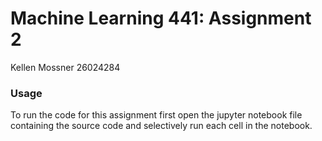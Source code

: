 # Machine Learning 441: Assignment 2
Kellen Mossner 26024284

### Usage
To run the code for this assignment first open the jupyter notebook file containing the source code and selectively run each cell in the notebook.